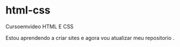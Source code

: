 # html-css
 Cursoemvideo HTML E CSS

Estou aprendendo a criar sites e agora vou atualizar meu repositorio .